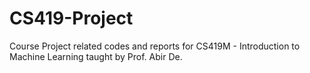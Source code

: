 # CS419-Project
Course Project related codes and reports for CS419M - Introduction to Machine Learning taught by Prof. Abir De. 

